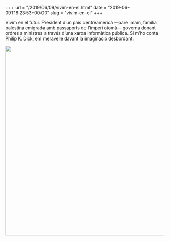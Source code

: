 +++
url = "/2019/06/09/vivim-en-el.html"
date = "2019-06-09T18:23:53+00:00"
slug = "vivim-en-el"
+++

Vivim en el futur. President d’un país centreamericà —pare imam, família palestina emigrada amb passaports de l’imperi otomà— governa donant ordres a ministres a través d’una xarxa informàtica pública. Si m’ho conta Philip K. Dick, em meravelle davant la imaginació desbordant.

<img src="/uploads/2019/b9ccb88a41.jpg" width="600" height="600" alt="" />
